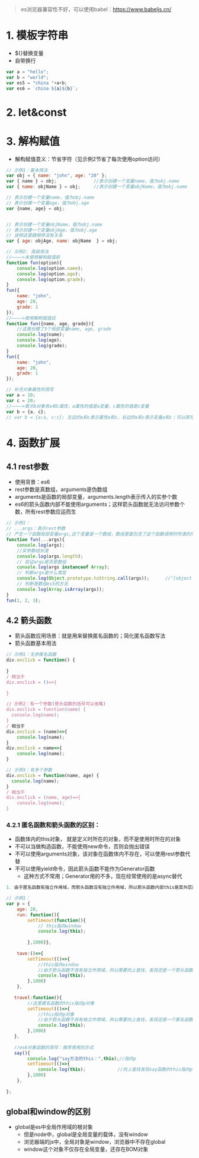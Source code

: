 > es浏览器兼容性不好，可以使用babel：https://www.babeljs.cn/
# 1. 模板字符串
+ ${}替换变量
+ 自带换行
```js
var a = "hello";
var b = "world";
var es5 = "china "+a+b;
var es6 = `china ${a}${b}`;
```
# 2. let&const


# 3. 解构赋值
+ 解构赋值意义：节省字符（见示例2节省了每次使用option访问）
```js
// 示例1：基本用法
var obj = { name: "john", age: "20" };
var { name } = obj;              //表示创建一个变量name，值为obj.name
var { name: objName } = obj;     //表示创建一个变量objName，值为obj.name

// 表示创建一个变量name，值为obj.name
// 表示创建一个变量age，值为obj.age
var {name, age} = obj;


// 表示创建一个变量objName，值为obj.name
// 表示创建一个变量objAge，值为obj.age
// 说明这里跟顺序没有关系
var { age: objAge, name: objName  } = obj;
```
```js
// 示例2: 高级用法
//————>未使用解构赋值前
function fun(option){
    console.log(option.name);
    console.log(option.age);
    console.log(option.grade);
}
fun({
    name: "john",
    age: 20,
    grade: 1
});
//————>使用解构赋值后
function fun({name, age, grade}){
    //这里创建了3个局部变量name, age, grade
    console.log(name);
    console.log(age);
    console.log(grade);
}
fun({
    name: "john",
    age: 20,
    grade: 1
});
```
```js
// 补充对象属性的简写
var a = 10;
var c = 20;
//————>表示b对象有a和c属性，a属性的值是a变量，c属性的值是c变量
var b = {a, c};
// var b = {a:a, c:c}; 左边的a和c表示属性a和c，右边的a和c表示变量a和c；可以简写为var b = {a, c};
```
# 4. 函数扩展
## 4.1 rest参数
+ 使用背景：es6
+ rest参数是真数组，arguments是伪数组
+ arguments是函数的局部变量，arguments.length表示传入的实参个数
+ es6的箭头函数内部不能使用arguments；这样箭头函数就无法访问参数个数，所有rest参数应运而生
```js
// 示例1：
// ...args：表示rest参数
// 产生一个函数局部变量args,这个变量是一个数组，数组里面包含了这个函数调用时传递的所有实参(注意是实参)
function fun(...args){
    console.log(args);
    //实参数组长度
    console.log(args.length);
    // 验证args是否是数组
    console.log(args instanceof Array);
    // 判断args是什么类型
    console.log(Object.prototype.toString.call(args));      //"[object Array]"
    // 判断是数组es5的方法
    console.log(Array.isArray(args));
}
fun(1, 2, 3);
```
## 4.2 箭头函数
+ 箭头函数应用场景：就是用来替换匿名函数的；简化匿名函数写法
+ 箭头函数基本用法
```js
// 示例1：无参匿名函数
div.onclick = function() {
  
}
/ 相当于
div.onclick = ()=>{
    
}

// 示例2：有一个参数(箭头函数的括号可以省略)
div.onclick = function(name) {
  console.log(name);
}
/ 相当于
div.onclick = (name)=>{
    console.log(name);
}
div.onclick = name=>{
    console.log(name);
}

// 示例3：有多个参数
div.onclick = function(name, age) {
  console.log(name);
}
/ 相当于
div.onclick = (name, age)=>{
    console.log(name);
}
```
### 4.2.1 匿名函数和箭头函数的区别：
+ 函数体内的this对象， 就是定义时所在的对象，而不是使用时所在的对象
+ 不可以当做构造函数，不能使用new命令，否则会抛出错误
+ 不可以使用arguments对象，该对象在函数体内不存在，可以使用rest参数代替
+ 不可以使用yield命令，因此箭头函数不能作为Generator函数
    - 这种方式不常用；Generator用的不多，现在经常使用的是async替代
```js
1. 由于匿名函数有独立作用域，而箭头函数没有独立作用域，所以箭头函数内部this是其外层函数决定的
```
```js
// 示例1：
var p = {
    age: 20,
    run: function(){
        setTimeout(function(){
            // this指向window
            console.log(this);
        
        },1000)},
        
    tave:()=>{
        setTimeout(()=>{
            //this指向window
            //由于箭头函数不具有独立作用域，所以需要向上查找，发现还是一个箭头函数，箭头函数再上面没有其他函数作用域，所以是window作用域
            console.log(this); 
        },1000)
    },
    
   travel:function(){
        //这里匿名函数的this指向p对象
        setTimeout(()=>{
            //this指向p对象
            //由于箭头函数不具有独立作用域，所以需要向上查找，发现还是一个匿名函数，匿名函数指向p对象
            console.log(this); 
        },1000)
   },
   
   //es6对象函数的简写：推荐使用的方式
   say(){
        console.log("say方法的this：",this);//指向p
        setTimeout(()=>{
            console.log(this);            //向上查找发现say函数的this指向p，所以箭头函数的this也指向p              
        },1000)
    },
    
};
```














## global和window的区别
+ global是es中全局作用域的根对象
    - 但是node中，global是全局变量的载体，没有window
    - 浏览器端的js中，全局对象是window，浏览器中不存在global
    - window这个对象不仅存在全局变量，还存在BOM对象



